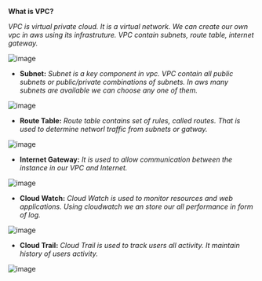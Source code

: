 **What is VPC?**

*VPC is virtual private cloud. It is a virtual network. We can create our own vpc in aws using its infrastruture. VPC contain subnets, route table, internet gateway.*

![image](https://user-images.githubusercontent.com/63608018/81311079-9230e100-90a2-11ea-98df-cc73cab61bd9.png)

* **Subnet:**
	*Subnet is a key component in vpc. VPC contain all public subnets or public/private combinations of subnets. In aws many subnets are available we can choose any one of them.*
	
![image](https://user-images.githubusercontent.com/63608018/81311261-cb695100-90a2-11ea-86ff-7debfbf79d84.png)

* **Route Table:**
	     *Route table contains set of rules, called routes. That is used to determine networl traffic from subnets or gatway.*
	     
![image](https://user-images.githubusercontent.com/63608018/81311778-71b55680-90a3-11ea-8f0b-5cbf386826c7.png)

* **Internet Gateway:**
		  *It is used to allow communication between the instance in our VPC and Internet.*
		  
![image](https://user-images.githubusercontent.com/63608018/81311946-a5907c00-90a3-11ea-84cc-52b80738c3cf.png)

* **Cloud Watch:**
	     *Cloud Watch is used to monitor resources and web applications. Using cloudwatch we an store our all performance in form of log.*
	     
![image](https://user-images.githubusercontent.com/63608018/81313085-04a2c080-90a5-11ea-80b3-eedd2705abd3.png)

* **Cloud Trail:**
	      *Cloud Trail is used to track users all activity. It maintain history of users activity.*
	     
![image](https://user-images.githubusercontent.com/63608018/81313292-51869700-90a5-11ea-8ea8-b468ad3cd357.png)

